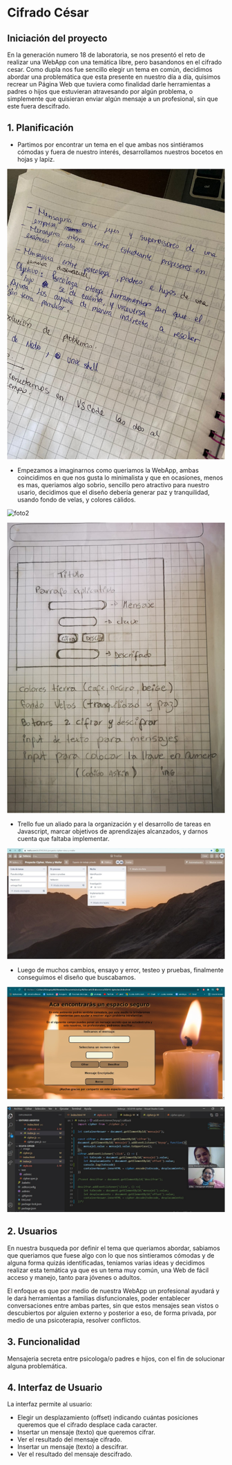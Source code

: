 # Cifrado César

## Iniciación del proyecto
En la generación numero 18 de laboratoria, se nos presentó el reto de realizar una WebApp con una temática libre, pero basandonos en el cifrado cesar. Como dupla nos fue sencillo elegir un tema en común, decidimos abordar una problemática que esta presente en nuestro día a día, quisimos recrear un Página Web que tuviera como finalidad darle herramientas a padres o hijos que estuvieran atravesando por algún problema, o simplemente que quisieran enviar algún mensaje a un profesional, sin que este fuera descifrado.


## 1. Planificación

* Partimos por encontrar un tema en el que ambas nos sintiéramos cómodas y fuera de nuestro interés, desarrollamos nuestros bocetos en hojas y lapiz. 

![foto1](readmi\decision.jpeg) 

*  Empezamos a imaginarnos como queriamos la WebApp, ambas coincidimos en que nos gusta lo minimalista y que en ocasiones, menos es mas, queriamos algo sobrio, sencillo pero atractivo para nuestro usario, decidimos que el diseño debería generar paz y tranquilidad, usando fondo de velas, y colores cálidos. 

![foto2](readmi\diseño1.jpeg) 

![visnu](readmi\visnu.jpeg) 

* Trello fue un aliado para la organización y el desarrollo de tareas en Javascript, marcar objetivos de aprendizajes alcanzados, y darnos cuenta que faltaba implementar. 

![foto3](readmi\trello.jpeg) 

* Luego de muchos cambios, ensayo y error, testeo y pruebas, finalmente conseguimos el diseño que buscabamos. 

![codigo2](readmi\codigo2.jpg) 

![codigo1](readmi\codigo1.jpg) 

## 2. Usuarios 
En nuestra busqueda por definir el tema que queriamos abordar, sabiamos que queriamos que fuese algo con lo que nos sintieramos cómodas y de alguna forma quizás identificadas, teniamos varias ideas y decidimos realizar esta temática ya que es un tema muy común, una Web de fácil acceso y manejo, tanto para jóvenes o adultos. 

El enfoque es que por medio de nuestra WebApp un profesional ayudará y le dará herramientas a familias disfuncionales, poder entablecer conversaciones entre ambas partes, sin que estos mensajes sean vistos o descubiertos por alguien externo y posterior a eso, de forma privada, por medio de una psicoterapia, resolver conflictos. 

## 3. Funcionalidad
Mensajeria secreta entre psicologa/o padres e hijos, con el fin de solucionar alguna problemática. 

## 4. Interfaz de Usuario
La interfaz permite al usuario:

* Elegir un desplazamiento (offset) indicando cuántas posiciones queremos que el cifrado desplace cada caracter.
* Insertar un mensaje (texto) que queremos cifrar.
* Ver el resultado del mensaje cifrado.
* Insertar un mensaje (texto) a descifrar.
* Ver el resultado del mensaje descifrado.

